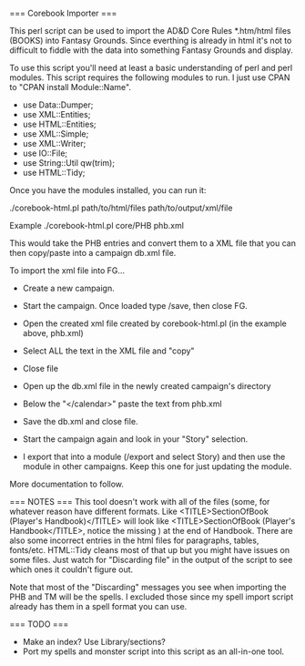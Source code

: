 === Corebook Importer ===

This perl script can be used to import the AD&D Core Rules *.htm/html files (BOOKS) into Fantasy Grounds. Since everthing is already in html it's not to difficult to fiddle with the data into something Fantasy Grounds and display. 

To use this script you'll need at least a basic understanding of perl and perl modules. This script requires the following modules to run. I just use CPAN to "CPAN install Module::Name".

* use Data::Dumper;
* use XML::Entities;
* use HTML::Entities;
* use XML::Simple;
* use XML::Writer;
* use IO::File;
* use String::Util qw(trim);
* use HTML::Tidy;

Once you have the modules installed, you can run it:

./corebook-html.pl path/to/html/files path/to/output/xml/file

Example
./corebook-html.pl core/PHB phb.xml

This would take the PHB entries and convert them to a XML file that you can then copy/paste into a campaign db.xml file. 

To import the xml file into FG...

* Create a new campaign. 
* Start the campaign. Once loaded type /save, then close FG.

* Open the created xml file created by corebook-html.pl (in the example above, phb.xml)
* Select ALL the text in the XML file and "copy"
* Close file

* Open up the db.xml file in the newly created campaign's directory
* Below the "\</calendar\>" paste the text from phb.xml
* Save the db.xml and close file.

* Start the campaign again and look in your "Story" selection.
* I export that into a module (/export and select Story) and then use the module in other campaigns. Keep this one for just updating the module.  
 
More documentation to follow.

=== NOTES ===
This tool doesn't work with all of the files (some, for whatever reason have different formats. Like \<TITLE\>SectionOfBook (Player's Handbook)\</TITLE\> will look like \<TITLE\>SectionOfBook (Player's Handbook\</TITLE\>, notice the missing ) at the end of Handbook. There are also some incorrect entries in the html files for paragraphs, tables, fonts/etc. HTML::Tidy cleans most of that up but you might have issues on some files.  Just watch for "Discarding file" in the output of the script to see which ones it couldn't figure out.

Note that most of the "Discarding" messages you see when importing the PHB and TM will be the spells. I excluded those since my spell import script already has them in a spell format you can use. 

=== TODO ===

* Make an index? Use Library/sections?
* Port my spells and monster script into this script as an all-in-one tool.
